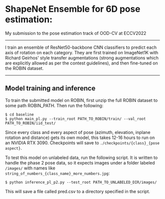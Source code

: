 # ShapeNet Ensemble for 6D pose estimation:
My submission to the pose estimation track of OOD-CV at ECCV2022

---

I train an ensemble of ResNet50-backbone CNN classifiers to predict each axis of rotation on each category. They are first trained on ImageNet1K with Richard Geirhos' style transfer augmentations (strong augmentations which are explicitly allowed as per the contest guidelines), and then fine-tuned on the ROBIN dataset. 

---

## Model training and inference

To train the submitted model on ROBIN, first unzip the full ROBIN dataset to some path ROBIN_PATH. Then run the following:

```
$ cd baseline
$ python main_pl.py --train_root PATH_TO_ROBIN/train/ --val_root PATH_TO_ROBIN/iid_test/
```

Since every class and every aspect of pose (azimuth, elevation, inplane rotation and distance) gets its own model, this takes 12-16 hours to run on an NVIDIA RTX 3090. Checkpoints will save to `./checkpoints/{class}_{pose aspect}`. 

To test this model on unlabeled data, run the following script. It is written to handle the phase 2 pose data, so it expects images under a folder labeled `/images/` with names like `string_of_numbers_{class_name}_more_numbers.jpg`:

```
$ python inference_pl_p2.py --test_root PATH_TO_UNLABELED_DIR/images/
```

This will save a file called pred.csv to a directory specified in the script.

